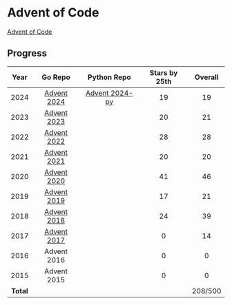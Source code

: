 # Advent of Code

[Advent of Code](https://adventofcode.com/)

## Progress
| Year  | Go Repo | Python Repo | Stars by 25th | Overall |
| :---: | :---: | :---: | :-----------: | :-----: |
| 2024 | [Advent 2024](advent2024) | [Advent 2024-py](python/advent2024) | 19 | 19 |
| 2023 | [Advent 2023](advent2023) |  | 20 | 21 |
| 2022 | [Advent 2022](advent2022) |  | 28 | 28 |
| 2021 | [Advent 2021](advent2021) |  | 20 | 20 |
| 2020 | [Advent 2020](advent2020) |  | 41 | 46 |
| 2019 | [Advent 2019](advent2019) |  | 17 | 21 |
| 2018 | [Advent 2018](advent2018) |  | 24 | 39 |
| 2017 | [Advent 2017](advent2017) |  | 0  | 14 |
| 2016 | Advent 2016 |  | 0  | 0  |
| 2015 | Advent 2015 |  | 0  | 0  |
| **Total** |  | | | 208/500 |
